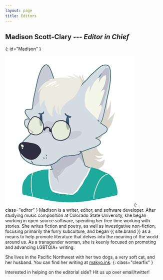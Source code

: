 ```yaml
---
layout: page
title: Editors
---
```


## Madison Scott-Clary --- *Editor in Chief*
{: id="Madison" }

![Makyo](/images/editors/makyo.png){: class="editor" }
Madison is a writer, editor, and software developer. After studying music composition at Colorado State University, she began working in open source software, spending her free time working with stories. She writes fiction and poetry, as well as investigative non-fiction, focusing primarily the furry subculture, and began {{ site.brand }} as a means to help promote literature that delves into the meaning of the world around us. As a transgender woman, she is keenly focused on promoting and advancing LGBTQIA+ writing.

She lives in the Pacific Northwest with her two dogs, a very soft cat, and her husband. You can find her writing at [makyo.ink](https://makyo.ink).
{: class="clearfix" }

<div class="announcement">
    Interested in helping on the editorial side?  Hit us up over email/twitter!
</div>
